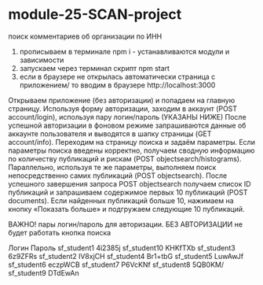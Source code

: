 # module-25-SCAN-project
поиск комментариев об организации по ИНН
1) прописываем в терминале npm i - устанавливаются модули и зависимости
2) запускаем через терминал скрипт npm start
3) если в браузере не открылась автоматически страница с приложением/ то вводим в браузере http://localhost:3000

Открываем приложение (без авторизации) и попадаем на главную страницу.
Используя форму авторизации, заходим в аккаунт (POST account/login), используя пару логин/пароль (УКАЗАНЫ НИЖЕ)
После успешной авторизации в фоновом режиме запрашиваются данные об аккаунте пользователя и выводятся в шапку страницы (GET account/info).
Переходим на страницу поиска и задаём параметры. Если параметры поиска введены корректно, получаем сводную информацию по количеству публикаций и рискам (POST objectsearch/histograms).
Параллельно, используя те же параметры, выполняем поиск непосредственно самих публикаций (POST objectsearch).
После успешного завершения запроса POST objectsearch получаем список ID публикаций и запрашиваем содержимое первых 10 публикаций (POST documents).
Если найденных публикаций больше 10, нажимаем на кнопку «Показать больше» и подгружаем следующие 10 публикаций.

ВАЖНО!
пары логин/пароль для авторизации. БЕЗ АВТОРИЗАЦИИ не будет работать кнопка поиска

Логин     	  Пароль
sf_student1	  4i2385j
sf_student10	KHKfTXb
sf_student3  	6z9ZFRs
sf_student2	  lV8xjCH
sf_student4	  Br1+tbG
sf_student5	  LuwAwJf
sf_student6  	eczpWCB
sf_student7	  P6VcKNf
sf_student8 	5QB0KM/
sf_student9	  DTdEwAn
